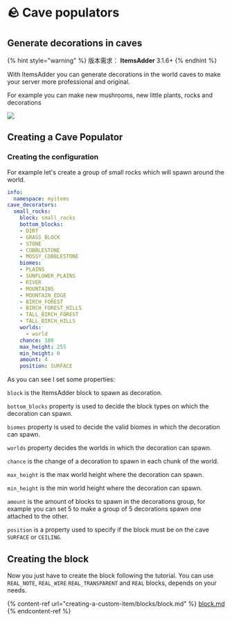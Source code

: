 # 🪨 Cave populators

## Generate decorations in caves

{% hint style="warning" %}
版本需求： **ItemsAdder** 3.1.6+
{% endhint %}

With ItemsAdder you can generate decorations in the world caves to make your server more professional and original.

For example you can make new mushrooms, new little plants, rocks and decorations

![](<../../.gitbook/assets/image (81).png>)

## Creating a Cave Populator

### Creating the configuration

For example let's create a group of small rocks which will spawn around the world.

```yaml
info:
  namespace: myitems
cave_decorators:
  small_rocks:
    block: small_rocks
    bottom_blocks:
    - DIRT
    - GRASS_BLOCK
    - STONE
    - COBBLESTONE
    - MOSSY_COBBLESTONE
    biomes:
    - PLAINS
    - SUNFLOWER_PLAINS
    - RIVER
    - MOUNTAINS
    - MOUNTAIN_EDGE
    - BIRCH_FOREST
    - BIRCH_FOREST_HILLS
    - TALL_BIRCH_FOREST
    - TALL_BIRCH_HILLS
    worlds:
      - world
    chance: 100
    max_height: 255 
    min_height: 0
    amount: 4
    position: SURFACE
```

As you can see I set some properties:

`block` is the ItemsAdder block to spawn as decoration.

`bottom_blocks` property is used to decide the block types on which the decoration can spawn.

`biomes` property is used to decide the valid biomes in which the decoration can spawn.

`worlds` property decides the worlds in which the decoration can spawn.

`chance` is the change of a decoration to spawn in each chunk of the world.

`max_height` is the max world height where the decoration can spawn.

`min_height` is the min world height where the decoration can spawn.

`amount` is the amount of blocks to spawn in the decorations group, for example you can set 5 to make a group of 5 decorations spawn one attached to the other.

`position` is a property used to specify if the block must be on the cave `SURFACE` or `CEILING`.

## Creating the block

Now you just have to create the block following the tutorial. You can use `REAL_NOTE`, `REAL_WIRE` `REAL_TRANSPARENT` and `REAL` blocks, depends on your needs.

{% content-ref url="creating-a-custom-item/blocks/block.md" %}
[block.md](creating-a-custom-item/blocks/block.md)
{% endcontent-ref %}
